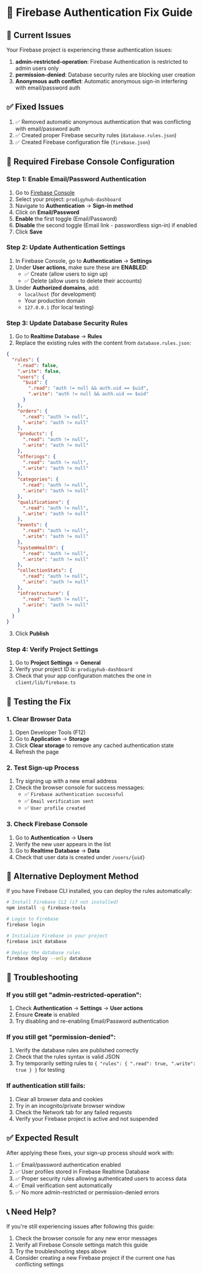 # 🔧 Firebase Authentication Fix Guide

## 🚨 Current Issues
Your Firebase project is experiencing these authentication issues:
1. **admin-restricted-operation**: Firebase Authentication is restricted to admin users only
2. **permission-denied**: Database security rules are blocking user creation
3. **Anonymous auth conflict**: Automatic anonymous sign-in interfering with email/password auth

## ✅ Fixed Issues
1. ✅ Removed automatic anonymous authentication that was conflicting with email/password auth
2. ✅ Created proper Firebase security rules (`database.rules.json`)
3. ✅ Created Firebase configuration file (`firebase.json`)

## 🔧 Required Firebase Console Configuration

### Step 1: Enable Email/Password Authentication
1. Go to [Firebase Console](https://console.firebase.google.com/)
2. Select your project: `prodigyhub-dashboard`
3. Navigate to **Authentication** → **Sign-in method**
4. Click on **Email/Password**
5. **Enable** the first toggle (Email/Password)
6. **Disable** the second toggle (Email link - passwordless sign-in) if enabled
7. Click **Save**

### Step 2: Update Authentication Settings
1. In Firebase Console, go to **Authentication** → **Settings**
2. Under **User actions**, make sure these are **ENABLED**:
   - ✅ Create (allow users to sign up)
   - ✅ Delete (allow users to delete their accounts)
3. Under **Authorized domains**, add:
   - `localhost` (for development)
   - Your production domain
   - `127.0.0.1` (for local testing)

### Step 3: Update Database Security Rules
1. Go to **Realtime Database** → **Rules**
2. Replace the existing rules with the content from `database.rules.json`:

```json
{
  "rules": {
    ".read": false,
    ".write": false,
    "users": {
      "$uid": {
        ".read": "auth != null && auth.uid == $uid",
        ".write": "auth != null && auth.uid == $uid"
      }
    },
    "orders": {
      ".read": "auth != null",
      ".write": "auth != null"
    },
    "products": {
      ".read": "auth != null",
      ".write": "auth != null"
    },
    "offerings": {
      ".read": "auth != null",
      ".write": "auth != null"
    },
    "categories": {
      ".read": "auth != null",
      ".write": "auth != null"
    },
    "qualifications": {
      ".read": "auth != null",
      ".write": "auth != null"
    },
    "events": {
      ".read": "auth != null",
      ".write": "auth != null"
    },
    "systemHealth": {
      ".read": "auth != null",
      ".write": "auth != null"
    },
    "collectionStats": {
      ".read": "auth != null",
      ".write": "auth != null"
    },
    "infrastructure": {
      ".read": "auth != null",
      ".write": "auth != null"
    }
  }
}
```

3. Click **Publish**

### Step 4: Verify Project Settings
1. Go to **Project Settings** → **General**
2. Verify your project ID is: `prodigyhub-dashboard`
3. Check that your app configuration matches the one in `client/lib/firebase.ts`

## 🧪 Testing the Fix

### 1. Clear Browser Data
1. Open Developer Tools (F12)
2. Go to **Application** → **Storage**
3. Click **Clear storage** to remove any cached authentication state
4. Refresh the page

### 2. Test Sign-up Process
1. Try signing up with a new email address
2. Check the browser console for success messages:
   - ✅ `Firebase authentication successful`
   - ✅ `Email verification sent`
   - ✅ `User profile created`

### 3. Check Firebase Console
1. Go to **Authentication** → **Users**
2. Verify the new user appears in the list
3. Go to **Realtime Database** → **Data**
4. Check that user data is created under `/users/{uid}`

## 🔄 Alternative Deployment Method

If you have Firebase CLI installed, you can deploy the rules automatically:

```bash
# Install Firebase CLI (if not installed)
npm install -g firebase-tools

# Login to Firebase
firebase login

# Initialize Firebase in your project
firebase init database

# Deploy the database rules
firebase deploy --only database
```

## 🚨 Troubleshooting

### If you still get "admin-restricted-operation":
1. Check **Authentication** → **Settings** → **User actions**
2. Ensure **Create** is enabled
3. Try disabling and re-enabling Email/Password authentication

### If you still get "permission-denied":
1. Verify the database rules are published correctly
2. Check that the rules syntax is valid JSON
3. Try temporarily setting rules to `{ "rules": { ".read": true, ".write": true } }` for testing

### If authentication still fails:
1. Clear all browser data and cookies
2. Try in an incognito/private browser window
3. Check the Network tab for any failed requests
4. Verify your Firebase project is active and not suspended

## ✅ Expected Result

After applying these fixes, your sign-up process should work with:
1. ✅ Email/password authentication enabled
2. ✅ User profiles stored in Firebase Realtime Database
3. ✅ Proper security rules allowing authenticated users to access data
4. ✅ Email verification sent automatically
5. ✅ No more admin-restricted or permission-denied errors

## 📞 Need Help?

If you're still experiencing issues after following this guide:
1. Check the browser console for any new error messages
2. Verify all Firebase Console settings match this guide
3. Try the troubleshooting steps above
4. Consider creating a new Firebase project if the current one has conflicting settings

